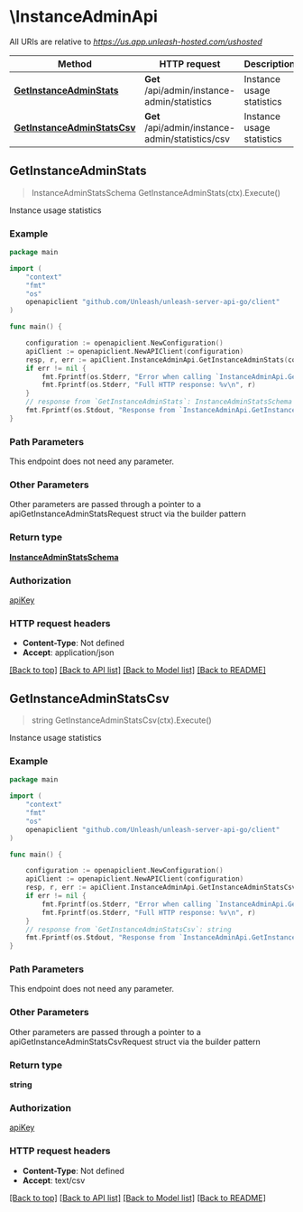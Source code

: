 # \InstanceAdminApi

All URIs are relative to *https://us.app.unleash-hosted.com/ushosted*

Method | HTTP request | Description
------------- | ------------- | -------------
[**GetInstanceAdminStats**](InstanceAdminApi.md#GetInstanceAdminStats) | **Get** /api/admin/instance-admin/statistics | Instance usage statistics
[**GetInstanceAdminStatsCsv**](InstanceAdminApi.md#GetInstanceAdminStatsCsv) | **Get** /api/admin/instance-admin/statistics/csv | Instance usage statistics



## GetInstanceAdminStats

> InstanceAdminStatsSchema GetInstanceAdminStats(ctx).Execute()

Instance usage statistics



### Example

```go
package main

import (
    "context"
    "fmt"
    "os"
    openapiclient "github.com/Unleash/unleash-server-api-go/client"
)

func main() {

    configuration := openapiclient.NewConfiguration()
    apiClient := openapiclient.NewAPIClient(configuration)
    resp, r, err := apiClient.InstanceAdminApi.GetInstanceAdminStats(context.Background()).Execute()
    if err != nil {
        fmt.Fprintf(os.Stderr, "Error when calling `InstanceAdminApi.GetInstanceAdminStats``: %v\n", err)
        fmt.Fprintf(os.Stderr, "Full HTTP response: %v\n", r)
    }
    // response from `GetInstanceAdminStats`: InstanceAdminStatsSchema
    fmt.Fprintf(os.Stdout, "Response from `InstanceAdminApi.GetInstanceAdminStats`: %v\n", resp)
}
```

### Path Parameters

This endpoint does not need any parameter.

### Other Parameters

Other parameters are passed through a pointer to a apiGetInstanceAdminStatsRequest struct via the builder pattern


### Return type

[**InstanceAdminStatsSchema**](InstanceAdminStatsSchema.md)

### Authorization

[apiKey](../README.md#apiKey)

### HTTP request headers

- **Content-Type**: Not defined
- **Accept**: application/json

[[Back to top]](#) [[Back to API list]](../README.md#documentation-for-api-endpoints)
[[Back to Model list]](../README.md#documentation-for-models)
[[Back to README]](../README.md)


## GetInstanceAdminStatsCsv

> string GetInstanceAdminStatsCsv(ctx).Execute()

Instance usage statistics



### Example

```go
package main

import (
    "context"
    "fmt"
    "os"
    openapiclient "github.com/Unleash/unleash-server-api-go/client"
)

func main() {

    configuration := openapiclient.NewConfiguration()
    apiClient := openapiclient.NewAPIClient(configuration)
    resp, r, err := apiClient.InstanceAdminApi.GetInstanceAdminStatsCsv(context.Background()).Execute()
    if err != nil {
        fmt.Fprintf(os.Stderr, "Error when calling `InstanceAdminApi.GetInstanceAdminStatsCsv``: %v\n", err)
        fmt.Fprintf(os.Stderr, "Full HTTP response: %v\n", r)
    }
    // response from `GetInstanceAdminStatsCsv`: string
    fmt.Fprintf(os.Stdout, "Response from `InstanceAdminApi.GetInstanceAdminStatsCsv`: %v\n", resp)
}
```

### Path Parameters

This endpoint does not need any parameter.

### Other Parameters

Other parameters are passed through a pointer to a apiGetInstanceAdminStatsCsvRequest struct via the builder pattern


### Return type

**string**

### Authorization

[apiKey](../README.md#apiKey)

### HTTP request headers

- **Content-Type**: Not defined
- **Accept**: text/csv

[[Back to top]](#) [[Back to API list]](../README.md#documentation-for-api-endpoints)
[[Back to Model list]](../README.md#documentation-for-models)
[[Back to README]](../README.md)

